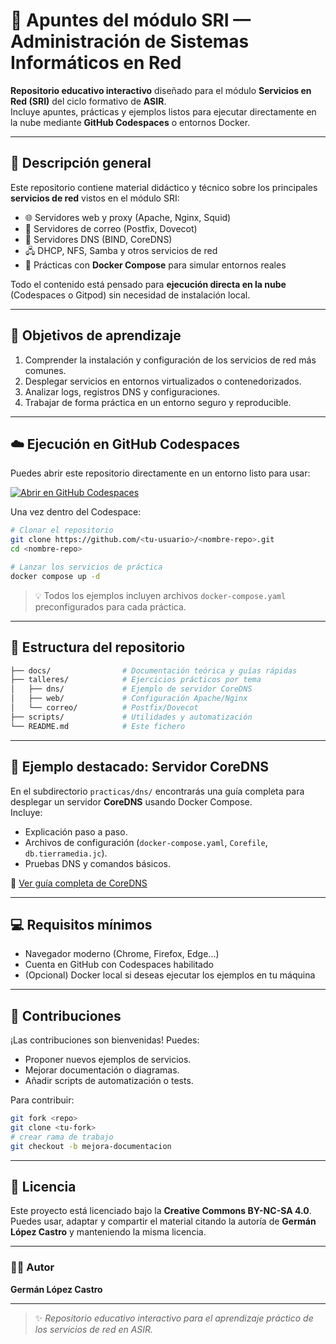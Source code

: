 # 📘 Apuntes del módulo SRI — Administración de Sistemas Informáticos en Red

**Repositorio educativo interactivo** diseñado para el módulo **Servicios en Red (SRI)** del ciclo formativo de **ASIR**.  
Incluye apuntes, prácticas y ejemplos listos para ejecutar directamente en la nube mediante **GitHub Codespaces** o entornos Docker.

---

## 🚀 Descripción general

Este repositorio contiene material didáctico y técnico sobre los principales **servicios de red** vistos en el módulo SRI:

- 🌐 Servidores web y proxy (Apache, Nginx, Squid)
- 📧 Servidores de correo (Postfix, Dovecot)
- 🧩 Servidores DNS (BIND, CoreDNS)
- 🖧 DHCP, NFS, Samba y otros servicios de red
- 🐳 Prácticas con **Docker Compose** para simular entornos reales

Todo el contenido está pensado para **ejecución directa en la nube** (Codespaces o Gitpod) sin necesidad de instalación local.

---

## 🧠 Objetivos de aprendizaje

1. Comprender la instalación y configuración de los servicios de red más comunes.  
2. Desplegar servicios en entornos virtualizados o contenedorizados.  
3. Analizar logs, registros DNS y configuraciones.  
4. Trabajar de forma práctica en un entorno seguro y reproducible.

---

## ☁️ Ejecución en GitHub Codespaces

Puedes abrir este repositorio directamente en un entorno listo para usar:

[![Abrir en GitHub Codespaces](https://github.com/codespaces/badge.svg)](https://codespaces.new/)

Una vez dentro del Codespace:

```bash
# Clonar el repositorio
git clone https://github.com/<tu-usuario>/<nombre-repo>.git
cd <nombre-repo>

# Lanzar los servicios de práctica
docker compose up -d
```

> 💡 Todos los ejemplos incluyen archivos `docker-compose.yaml` preconfigurados para cada práctica.

---

## 🧩 Estructura del repositorio

```bash
├── docs/                # Documentación teórica y guías rápidas
├── talleres/            # Ejercicios prácticos por tema
│   ├── dns/             # Ejemplo de servidor CoreDNS
│   ├── web/             # Configuración Apache/Nginx
│   └── correo/          # Postfix/Dovecot
├── scripts/             # Utilidades y automatización
└── README.md            # Este fichero
```

---

## 🧾 Ejemplo destacado: Servidor CoreDNS

En el subdirectorio `practicas/dns/` encontrarás una guía completa para desplegar un servidor **CoreDNS** usando Docker Compose.  
Incluye:
- Explicación paso a paso.
- Archivos de configuración (`docker-compose.yaml`, `Corefile`, `db.tierramedia.jc`).
- Pruebas DNS y comandos básicos.

📘 [Ver guía completa de CoreDNS](./talleres/dns/CoreDNS/docker/README.md)

---

## 💻 Requisitos mínimos

- Navegador moderno (Chrome, Firefox, Edge...)
- Cuenta en GitHub con Codespaces habilitado
- (Opcional) Docker local si deseas ejecutar los ejemplos en tu máquina

---

## 🤝 Contribuciones

¡Las contribuciones son bienvenidas! Puedes:
- Proponer nuevos ejemplos de servicios.
- Mejorar documentación o diagramas.
- Añadir scripts de automatización o tests.

Para contribuir:
```bash
git fork <repo>
git clone <tu-fork>
# crear rama de trabajo
git checkout -b mejora-documentacion
```

---

## 📜 Licencia

Este proyecto está licenciado bajo la **Creative Commons BY-NC-SA 4.0**.  
Puedes usar, adaptar y compartir el material citando la autoría de **Germán López Castro** y manteniendo la misma licencia.

---

### 🧑‍💻 Autor

**Germán López Castro**  

---

> ✨ *Repositorio educativo interactivo para el aprendizaje práctico de los servicios de red en ASIR.*

